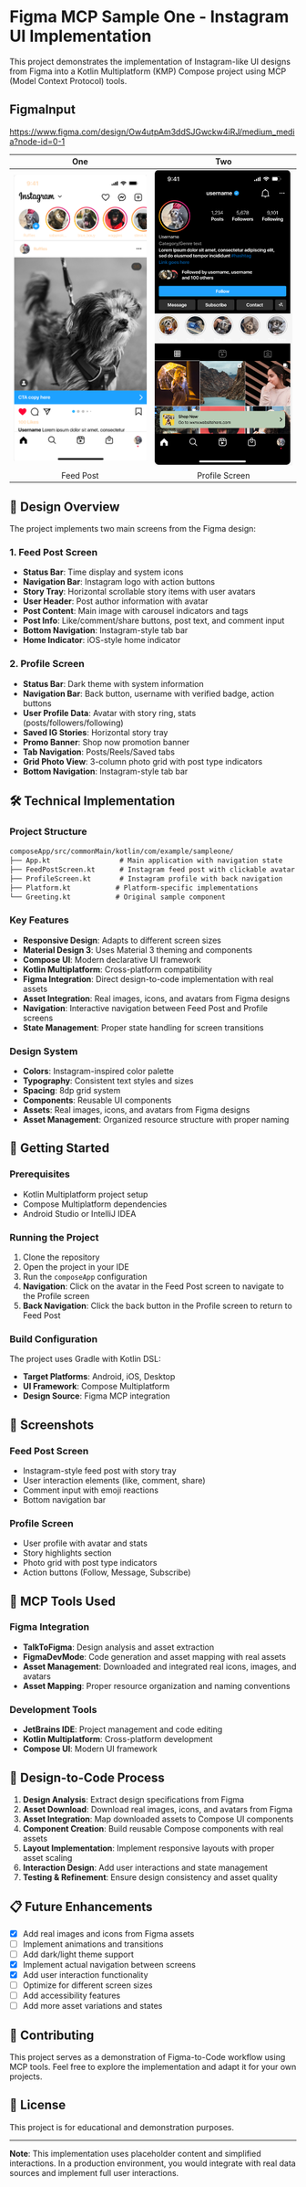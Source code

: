 # Figma MCP Sample One - Instagram UI Implementation

This project demonstrates the implementation of Instagram-like UI designs from Figma into a Kotlin Multiplatform (KMP) Compose project using MCP (Model Context Protocol) tools.

## FigmaInput

https://www.figma.com/design/Ow4utpAm3ddSJGwckw4iRJ/medium_media?node-id=0-1

| One | Two |
| :---: | :---: |
| ![Architecture diagram](median-feed-post.png)| ![Architecture diagram](median-profile-screen.png) |
| Feed Post | Profile Screen |

## 🎨 Design Overview

The project implements two main screens from the Figma design:

### 1. Feed Post Screen
- **Status Bar**: Time display and system icons
- **Navigation Bar**: Instagram logo with action buttons
- **Story Tray**: Horizontal scrollable story items with user avatars
- **User Header**: Post author information with avatar
- **Post Content**: Main image with carousel indicators and tags
- **Post Info**: Like/comment/share buttons, post text, and comment input
- **Bottom Navigation**: Instagram-style tab bar
- **Home Indicator**: iOS-style home indicator

### 2. Profile Screen
- **Status Bar**: Dark theme with system information
- **Navigation Bar**: Back button, username with verified badge, action buttons
- **User Profile Data**: Avatar with story ring, stats (posts/followers/following)
- **Saved IG Stories**: Horizontal story tray
- **Promo Banner**: Shop now promotion banner
- **Tab Navigation**: Posts/Reels/Saved tabs
- **Grid Photo View**: 3-column photo grid with post type indicators
- **Bottom Navigation**: Instagram-style tab bar

## 🛠️ Technical Implementation

### Project Structure
```
composeApp/src/commonMain/kotlin/com/example/sampleone/
├── App.kt                 # Main application with navigation state
├── FeedPostScreen.kt      # Instagram feed post with clickable avatar
├── ProfileScreen.kt       # Instagram profile with back navigation
├── Platform.kt           # Platform-specific implementations
└── Greeting.kt           # Original sample component
```

### Key Features
- **Responsive Design**: Adapts to different screen sizes
- **Material Design 3**: Uses Material 3 theming and components
- **Compose UI**: Modern declarative UI framework
- **Kotlin Multiplatform**: Cross-platform compatibility
- **Figma Integration**: Direct design-to-code implementation with real assets
- **Asset Integration**: Real images, icons, and avatars from Figma designs
- **Navigation**: Interactive navigation between Feed Post and Profile screens
- **State Management**: Proper state handling for screen transitions

### Design System
- **Colors**: Instagram-inspired color palette
- **Typography**: Consistent text styles and sizes
- **Spacing**: 8dp grid system
- **Components**: Reusable UI components
- **Assets**: Real images, icons, and avatars from Figma designs
- **Asset Management**: Organized resource structure with proper naming

## 🚀 Getting Started

### Prerequisites
- Kotlin Multiplatform project setup
- Compose Multiplatform dependencies
- Android Studio or IntelliJ IDEA

### Running the Project
1. Clone the repository
2. Open the project in your IDE
3. Run the `composeApp` configuration
4. **Navigation**: Click on the avatar in the Feed Post screen to navigate to the Profile screen
5. **Back Navigation**: Click the back button in the Profile screen to return to Feed Post

### Build Configuration
The project uses Gradle with Kotlin DSL:
- **Target Platforms**: Android, iOS, Desktop
- **UI Framework**: Compose Multiplatform
- **Design Source**: Figma MCP integration

## 📱 Screenshots

### Feed Post Screen
- Instagram-style feed post with story tray
- User interaction elements (like, comment, share)
- Comment input with emoji reactions
- Bottom navigation bar

### Profile Screen
- User profile with avatar and stats
- Story highlights section
- Photo grid with post type indicators
- Action buttons (Follow, Message, Subscribe)

## 🔧 MCP Tools Used

### Figma Integration
- **TalkToFigma**: Design analysis and asset extraction
- **FigmaDevMode**: Code generation and asset mapping with real assets
- **Asset Management**: Downloaded and integrated real icons, images, and avatars
- **Asset Mapping**: Proper resource organization and naming conventions

### Development Tools
- **JetBrains IDE**: Project management and code editing
- **Kotlin Multiplatform**: Cross-platform development
- **Compose UI**: Modern UI framework

## 🎯 Design-to-Code Process

1. **Design Analysis**: Extract design specifications from Figma
2. **Asset Download**: Download real images, icons, and avatars from Figma
3. **Asset Integration**: Map downloaded assets to Compose UI components
4. **Component Creation**: Build reusable Compose components with real assets
5. **Layout Implementation**: Implement responsive layouts with proper asset scaling
6. **Interaction Design**: Add user interactions and state management
7. **Testing & Refinement**: Ensure design consistency and asset quality

## 📋 Future Enhancements

- [x] Add real images and icons from Figma assets
- [ ] Implement animations and transitions
- [ ] Add dark/light theme support
- [x] Implement actual navigation between screens
- [x] Add user interaction functionality
- [ ] Optimize for different screen sizes
- [ ] Add accessibility features
- [ ] Add more asset variations and states

## 🤝 Contributing

This project serves as a demonstration of Figma-to-Code workflow using MCP tools. Feel free to explore the implementation and adapt it for your own projects.

## 📄 License

This project is for educational and demonstration purposes.

---

**Note**: This implementation uses placeholder content and simplified interactions. In a production environment, you would integrate with real data sources and implement full user interactions.